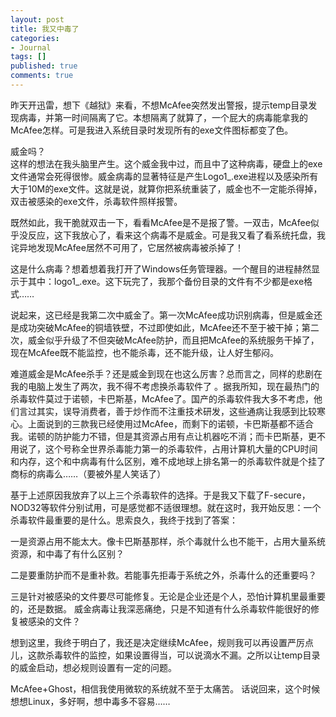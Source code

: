 ```yaml
---
layout: post
title: 我又中毒了
categories:
- Journal
tags: []
published: true
comments: true
---
```

<p>昨天开迅雷，想下《越狱》来看，不想McAfee突然发出警报，提示temp目录发现病毒，并第一时间隔离了它。本想隔离了就算了，一个屁大的病毒能拿我的McAfee怎样。可是我进入系统目录时发现所有的exe文件图标都变了色。</p>

<p>威金吗？<br />
这样的想法在我头脑里产生。这个威金我中过，而且中了这种病毒，硬盘上的exe文件通常会死得很惨。威金病毒的显著特征是产生Logo1_.exe进程以及感染所有大于10M的exe文件。这就是说，就算你把系统重装了，威金也不一定能杀得掉，双击被感染的exe文件，杀毒软件照样报警。</p>

<p>既然如此，我干脆就双击一下，看看McAfee是不是报了警。一双击，McAfee似乎没反应，这下我放心了，看来这个病毒不是威金。可是我又看了看系统托盘，我诧异地发现McAfee居然不可用了，它居然被病毒被杀掉了！</p>

<p>这是什么病毒？想着想着我打开了Windows任务管理器。一个醒目的进程赫然显示于其中：logo1_.exe。这下玩完了，我那个备份目录的文件有不少都是exe格式……</p>

<p>说起来，这已经是我第二次中威金了。第一次McAfee成功识别病毒，但是威金还是成功突破McAfee的铜墙铁壁，不过即使如此，McAfee还不至于被干掉；第二次，威金似乎升级了不但突破McAfee防护，而且把McAfee的系统服务干掉了，现在McAfee既不能监控，也不能杀毒，还不能升级，让人好生郁闷。</p>

<p>难道威金是McAfee杀手？还是威金到现在也这么厉害？总而言之，同样的悲剧在我的电脑上发生了两次，我不得不考虑换杀毒软件了 。据我所知，现在最热门的杀毒软件莫过于诺顿，卡巴斯基，McAfee了。国产的杀毒软件我大多不考虑，他们言过其实，误导消费者，善于炒作而不注重技术研发，这些通病让我感到比较寒心。上面说到的三款我已经使用过McAfee，而剩下的诺顿，卡巴斯基都不适合我。诺顿的防护能力不错，但是其资源占用有点让机器吃不消；而卡巴斯基，更不用说了，这个号称全世界杀毒能力第一的杀毒软件，占用计算机大量的CPU时间和内存，这个和中病毒有什么区别，难不成地球上排名第一的杀毒软件就是个挂了商标的病毒么……（要被外星人笑话了）</p>

<p>基于上述原因我放弃了以上三个杀毒软件的选择。于是我又下载了F-secure，NOD32等软件分别试用，可是感觉都不适很理想。就在这时，我开始反思：一个杀毒软件最重要的是什么。思索良久，我终于找到了答案：</p>

<p>一是资源占用不能太大。像卡巴斯基那样，杀个毒就什么也不能干，占用大量系统资源，和中毒了有什么区别？</p>

<p>二是要重防护而不是重补救。若能事先拒毒于系统之外，杀毒什么的还重要吗？</p>

<p>三是针对被感染的文件要尽可能修复。无论是企业还是个人，恐怕计算机里最重要的，还是数据。 威金病毒让我深恶痛绝，只是不知道有什么杀毒软件能很好的修复被感染的文件？</p>

<p>想到这里，我终于明白了，我还是决定继续McAfee，规则我可以再设置严厉点儿，这款杀毒软件的监控，如果设置得当，可以说滴水不漏。之所以让temp目录的威金启动，想必规则设置有一定的问题。</p>

<p>McAfee+Ghost，相信我使用微软的系统就不至于太痛苦。 话说回来，这个时候想想Linux，多好啊，想中毒多不容易……</p>

